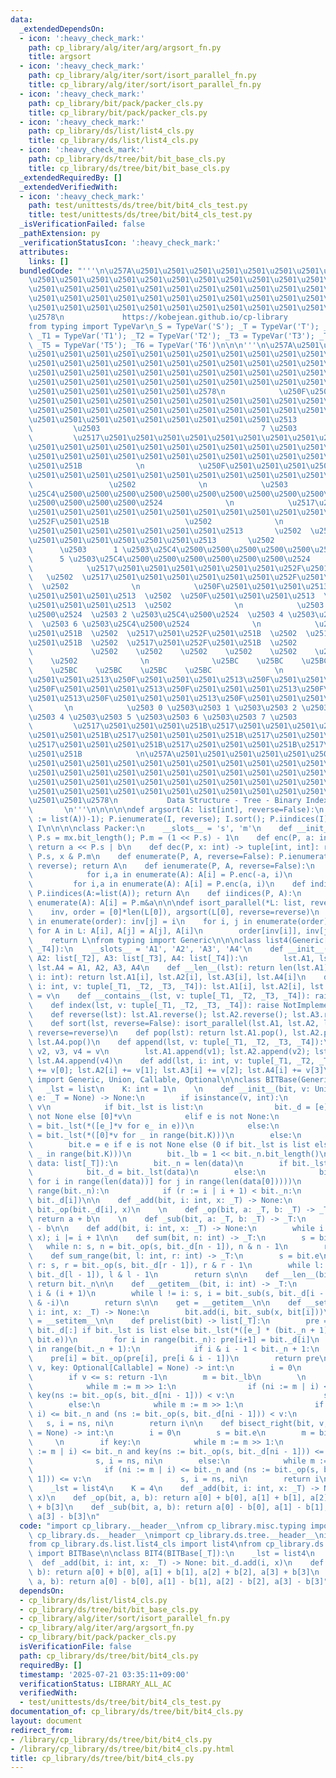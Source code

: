 ```yaml
---
data:
  _extendedDependsOn:
  - icon: ':heavy_check_mark:'
    path: cp_library/alg/iter/arg/argsort_fn.py
    title: argsort
  - icon: ':heavy_check_mark:'
    path: cp_library/alg/iter/sort/isort_parallel_fn.py
    title: cp_library/alg/iter/sort/isort_parallel_fn.py
  - icon: ':heavy_check_mark:'
    path: cp_library/bit/pack/packer_cls.py
    title: cp_library/bit/pack/packer_cls.py
  - icon: ':heavy_check_mark:'
    path: cp_library/ds/list/list4_cls.py
    title: cp_library/ds/list/list4_cls.py
  - icon: ':heavy_check_mark:'
    path: cp_library/ds/tree/bit/bit_base_cls.py
    title: cp_library/ds/tree/bit/bit_base_cls.py
  _extendedRequiredBy: []
  _extendedVerifiedWith:
  - icon: ':heavy_check_mark:'
    path: test/unittests/ds/tree/bit/bit4_cls_test.py
    title: test/unittests/ds/tree/bit/bit4_cls_test.py
  _isVerificationFailed: false
  _pathExtension: py
  _verificationStatusIcon: ':heavy_check_mark:'
  attributes:
    links: []
  bundledCode: "'''\n\u257A\u2501\u2501\u2501\u2501\u2501\u2501\u2501\u2501\u2501\u2501\
    \u2501\u2501\u2501\u2501\u2501\u2501\u2501\u2501\u2501\u2501\u2501\u2501\u2501\
    \u2501\u2501\u2501\u2501\u2501\u2501\u2501\u2501\u2501\u2501\u2501\u2501\u2501\
    \u2501\u2501\u2501\u2501\u2501\u2501\u2501\u2501\u2501\u2501\u2501\u2501\u2501\
    \u2501\u2501\u2501\u2501\u2501\u2501\u2501\u2501\u2501\u2501\u2501\u2501\u2501\
    \u2578\n             https://kobejean.github.io/cp-library               \n'''\n\
    from typing import TypeVar\n_S = TypeVar('S'); _T = TypeVar('T'); _U = TypeVar('U');\
    \ _T1 = TypeVar('T1'); _T2 = TypeVar('T2'); _T3 = TypeVar('T3'); _T4 = TypeVar('T4');\
    \ _T5 = TypeVar('T5'); _T6 = TypeVar('T6')\n\n\n'''\n\u257A\u2501\u2501\u2501\u2501\
    \u2501\u2501\u2501\u2501\u2501\u2501\u2501\u2501\u2501\u2501\u2501\u2501\u2501\
    \u2501\u2501\u2501\u2501\u2501\u2501\u2501\u2501\u2501\u2501\u2501\u2501\u2501\
    \u2501\u2501\u2501\u2501\u2501\u2501\u2501\u2501\u2501\u2501\u2501\u2501\u2501\
    \u2501\u2501\u2501\u2501\u2501\u2501\u2501\u2501\u2501\u2501\u2501\u2501\u2501\
    \u2501\u2501\u2501\u2501\u2501\u2501\u2578\n            \u250F\u2501\u2501\u2501\
    \u2501\u2501\u2501\u2501\u2501\u2501\u2501\u2501\u2501\u2501\u2501\u2501\u2501\
    \u2501\u2501\u2501\u2501\u2501\u2501\u2501\u2501\u2501\u2501\u2501\u2501\u2501\
    \u2501\u2501\u2501\u2501\u2501\u2501\u2501\u2501\u2501\u2513            \n   \
    \         \u2503                                    7 \u2503            \n   \
    \         \u2517\u2501\u2501\u2501\u2501\u2501\u2501\u2501\u2501\u2501\u2501\u2501\
    \u2501\u2501\u2501\u2501\u2501\u2501\u2501\u2501\u2501\u2501\u2501\u2501\u2501\
    \u2501\u2501\u2501\u2501\u2501\u2501\u2501\u2501\u2501\u2501\u2501\u2501\u252F\
    \u2501\u251B            \n            \u250F\u2501\u2501\u2501\u2501\u2501\u2501\
    \u2501\u2501\u2501\u2501\u2501\u2501\u2501\u2501\u2501\u2501\u2501\u2501\u2513\
    \                 \u2502              \n            \u2503                3 \u2503\
    \u25C4\u2500\u2500\u2500\u2500\u2500\u2500\u2500\u2500\u2500\u2500\u2500\u2500\
    \u2500\u2500\u2500\u2500\u2524              \n            \u2517\u2501\u2501\u2501\
    \u2501\u2501\u2501\u2501\u2501\u2501\u2501\u2501\u2501\u2501\u2501\u2501\u2501\
    \u252F\u2501\u251B                 \u2502              \n            \u250F\u2501\
    \u2501\u2501\u2501\u2501\u2501\u2501\u2501\u2513       \u2502  \u250F\u2501\u2501\
    \u2501\u2501\u2501\u2501\u2501\u2501\u2513       \u2502              \n      \
    \      \u2503      1 \u2503\u25C4\u2500\u2500\u2500\u2500\u2500\u2500\u2524  \u2503\
    \      5 \u2503\u25C4\u2500\u2500\u2500\u2500\u2500\u2500\u2524              \n\
    \            \u2517\u2501\u2501\u2501\u2501\u2501\u2501\u252F\u2501\u251B    \
    \   \u2502  \u2517\u2501\u2501\u2501\u2501\u2501\u2501\u252F\u2501\u251B     \
    \  \u2502              \n            \u250F\u2501\u2501\u2501\u2513  \u2502  \u250F\
    \u2501\u2501\u2501\u2513  \u2502  \u250F\u2501\u2501\u2501\u2513  \u2502  \u250F\
    \u2501\u2501\u2501\u2513  \u2502              \n            \u2503 0 \u2503\u25C4\
    \u2500\u2524  \u2503 2 \u2503\u25C4\u2500\u2524  \u2503 4 \u2503\u25C4\u2500\u2524\
    \  \u2503 6 \u2503\u25C4\u2500\u2524              \n            \u2517\u2501\u252F\
    \u2501\u251B  \u2502  \u2517\u2501\u252F\u2501\u251B  \u2502  \u2517\u2501\u252F\
    \u2501\u251B  \u2502  \u2517\u2501\u252F\u2501\u251B  \u2502              \n \
    \             \u2502    \u2502    \u2502    \u2502    \u2502    \u2502    \u2502\
    \    \u2502              \n              \u25BC    \u25BC    \u25BC    \u25BC\
    \    \u25BC    \u25BC    \u25BC    \u25BC              \n            \u250F\u2501\
    \u2501\u2501\u2513\u250F\u2501\u2501\u2501\u2513\u250F\u2501\u2501\u2501\u2513\
    \u250F\u2501\u2501\u2501\u2513\u250F\u2501\u2501\u2501\u2513\u250F\u2501\u2501\
    \u2501\u2513\u250F\u2501\u2501\u2501\u2513\u250F\u2501\u2501\u2501\u2513     \
    \       \n            \u2503 0 \u2503\u2503 1 \u2503\u2503 2 \u2503\u2503 3 \u2503\
    \u2503 4 \u2503\u2503 5 \u2503\u2503 6 \u2503\u2503 7 \u2503            \n   \
    \         \u2517\u2501\u2501\u2501\u251B\u2517\u2501\u2501\u2501\u251B\u2517\u2501\
    \u2501\u2501\u251B\u2517\u2501\u2501\u2501\u251B\u2517\u2501\u2501\u2501\u251B\
    \u2517\u2501\u2501\u2501\u251B\u2517\u2501\u2501\u2501\u251B\u2517\u2501\u2501\
    \u2501\u251B            \n\u257A\u2501\u2501\u2501\u2501\u2501\u2501\u2501\u2501\
    \u2501\u2501\u2501\u2501\u2501\u2501\u2501\u2501\u2501\u2501\u2501\u2501\u2501\
    \u2501\u2501\u2501\u2501\u2501\u2501\u2501\u2501\u2501\u2501\u2501\u2501\u2501\
    \u2501\u2501\u2501\u2501\u2501\u2501\u2501\u2501\u2501\u2501\u2501\u2501\u2501\
    \u2501\u2501\u2501\u2501\u2501\u2501\u2501\u2501\u2501\u2501\u2501\u2501\u2501\
    \u2501\u2501\u2578\n           Data Structure - Tree - Binary Index Tree     \
    \       \n'''\n\n\n\n\ndef argsort(A: list[int], reverse=False):\n    P = Packer(len(I\
    \ := list(A))-1); P.ienumerate(I, reverse); I.sort(); P.iindices(I)\n    return\
    \ I\n\n\n\nclass Packer:\n    __slots__ = 's', 'm'\n    def __init__(P, mx: int):\
    \ P.s = mx.bit_length(); P.m = (1 << P.s) - 1\n    def enc(P, a: int, b: int):\
    \ return a << P.s | b\n    def dec(P, x: int) -> tuple[int, int]: return x >>\
    \ P.s, x & P.m\n    def enumerate(P, A, reverse=False): P.ienumerate(A:=list(A),\
    \ reverse); return A\n    def ienumerate(P, A, reverse=False):\n        if reverse:\n\
    \            for i,a in enumerate(A): A[i] = P.enc(-a, i)\n        else:\n   \
    \         for i,a in enumerate(A): A[i] = P.enc(a, i)\n    def indices(P, A: list[int]):\
    \ P.iindices(A:=list(A)); return A\n    def iindices(P, A):\n        for i,a in\
    \ enumerate(A): A[i] = P.m&a\n\n\ndef isort_parallel(*L: list, reverse=False):\n\
    \    inv, order = [0]*len(L[0]), argsort(L[0], reverse=reverse)\n    for i, j\
    \ in enumerate(order): inv[j] = i\n    for i, j in enumerate(order):\n       \
    \ for A in L: A[i], A[j] = A[j], A[i]\n        order[inv[i]], inv[j] = j, inv[i]\n\
    \    return L\nfrom typing import Generic\n\n\nclass list4(Generic[_T1, _T2, _T3,\
    \ _T4]):\n    __slots__ = 'A1', 'A2', 'A3', 'A4'\n    def __init__(lst, A1: list[_T1],\
    \ A2: list[_T2], A3: list[_T3], A4: list[_T4]):\n        lst.A1, lst.A2, lst.A3,\
    \ lst.A4 = A1, A2, A3, A4\n    def __len__(lst): return len(lst.A1)\n    def __getitem__(lst,\
    \ i: int): return lst.A1[i], lst.A2[i], lst.A3[i], lst.A4[i]\n    def __setitem__(lst,\
    \ i: int, v: tuple[_T1, _T2, _T3, _T4]): lst.A1[i], lst.A2[i], lst.A3[i], lst.A4[i]\
    \ = v\n    def __contains__(lst, v: tuple[_T1, _T2, _T3, _T4]): raise NotImplementedError\n\
    \    def index(lst, v: tuple[_T1, _T2, _T3, _T4]): raise NotImplementedError\n\
    \    def reverse(lst): lst.A1.reverse(); lst.A2.reverse(); lst.A3.reverse(); lst.A4.reverse()\n\
    \    def sort(lst, reverse=False): isort_parallel(lst.A1, lst.A2, lst.A3, lst.A4,\
    \ reverse=reverse)\n    def pop(lst): return lst.A1.pop(), lst.A2.pop(), lst.A3.pop(),\
    \ lst.A4.pop()\n    def append(lst, v: tuple[_T1, _T2, _T3, _T4]):\n        v1,\
    \ v2, v3, v4 = v\n        lst.A1.append(v1); lst.A2.append(v2); lst.A3.append(v3);\
    \ lst.A4.append(v4)\n    def add(lst, i: int, v: tuple[_T1, _T2, _T3, _T4]): lst.A1[i]\
    \ += v[0]; lst.A2[i] += v[1]; lst.A3[i] += v[2]; lst.A4[i] += v[3]\nfrom typing\
    \ import Generic, Union, Callable, Optional\n\nclass BITBase(Generic[_T]):\n \
    \   _lst = list\n    K: int = 1\n    \n    def __init__(bit, v: Union[int, list[_T]],\
    \ e: _T = None) -> None:\n        if isinstance(v, int):\n            bit._n =\
    \ v\n            if bit._lst is list:\n                bit._d = [e]*v if e is\
    \ not None else [0]*v\n            elif e is not None:\n                bit._d\
    \ = bit._lst(*([e_]*v for e_ in e))\n            else:\n                bit._d\
    \ = bit._lst(*([0]*v for _ in range(bit.K)))\n        else:\n            bit.build(v)\n\
    \        bit.e = e if e is not None else (0 if bit._lst is list else tuple(0 for\
    \ _ in range(bit.K)))\n        bit._lb = 1 << bit._n.bit_length()\n\n    def build(bit,\
    \ data: list[_T]):\n        bit._n = len(data)\n        if bit._lst is list:\n\
    \            bit._d = bit._lst(data)\n        else:\n            bit._d = bit._lst(*([data[i][j]\
    \ for i in range(len(data))] for j in range(len(data[0]))))\n        for i in\
    \ range(bit._n):\n            if (r := i | i + 1) < bit._n:\n                bit._add(r,\
    \ bit._d[i])\n\n    def _add(bit, i: int, x: _T) -> None:\n        bit._d[i] =\
    \ bit._op(bit._d[i], x)\n    \n    def _op(bit, a: _T, b: _T) -> _T:\n       \
    \ return a + b\n    \n    def _sub(bit, a: _T, b: _T) -> _T:\n        return a\
    \ - b\n\n    def add(bit, i: int, x: _T) -> None:\n        while i < bit._n: bit._add(i,\
    \ x); i |= i + 1\n\n    def sum(bit, n: int) -> _T:\n        s = bit.e\n     \
    \   while n: s, n = bit._op(s, bit._d[n - 1]), n & n - 1\n        return s\n\n\
    \    def sum_range(bit, l: int, r: int) -> _T:\n        s = bit.e\n        while\
    \ r: s, r = bit._op(s, bit._d[r - 1]), r & r - 1\n        while l: s, l = bit._sub(s,\
    \ bit._d[l - 1]), l & l - 1\n        return s\n\n    def __len__(bit) -> int:\
    \ return bit._n\n\n    def __getitem__(bit, i: int) -> _T:\n        s, l = bit._d[i],\
    \ i & (i + 1)\n        while l != i: s, i = bit._sub(s, bit._d[i - 1]), i - (i\
    \ & -i)\n        return s\n\n    get = __getitem__\n\n    def __setitem__(bit,\
    \ i: int, x: _T) -> None:\n        bit.add(i, bit._sub(x, bit[i]))\n\n    set\
    \ = __setitem__\n\n    def prelist(bit) -> list[_T]:\n        pre = [bit.e] +\
    \ bit._d[:] if bit._lst is list else bit._lst(*([e_] * (bit._n + 1) for e_ in\
    \ bit.e))\n        for i in range(bit._n): pre[i+1] = bit._d[i]\n        for i\
    \ in range(bit._n + 1):\n            if i & i - 1 < bit._n + 1:\n            \
    \    pre[i] = bit._op(pre[i], pre[i & i - 1])\n        return pre\n\n    def bisect_left(bit,\
    \ v, key: Optional[Callable] = None) -> int:\n        i = 0\n        s = bit.e\n\
    \        if v <= s: return -1\n        m = bit._lb\n        \n        if key:\n\
    \            while m := m >> 1:\n                if (ni := m | i) <= bit._n and\
    \ key(ns := bit._op(s, bit._d[ni - 1])) < v:\n                    s, i = ns, ni\n\
    \        else:\n            while m := m >> 1:\n                if (ni := m |\
    \ i) <= bit._n and (ns := bit._op(s, bit._d[ni - 1])) < v:\n                 \
    \   s, i = ns, ni\n        return i\n\n    def bisect_right(bit, v, key: Optional[Callable]\
    \ = None) -> int:\n        i = 0\n        s = bit.e\n        m = bit._lb\n   \
    \     \n        if key:\n            while m := m >> 1:\n                if (ni\
    \ := m | i) <= bit._n and key(ns := bit._op(s, bit._d[ni - 1])) <= v:\n      \
    \              s, i = ns, ni\n        else:\n            while m := m >> 1:\n\
    \                if (ni := m | i) <= bit._n and (ns := bit._op(s, bit._d[ni -\
    \ 1])) <= v:\n                    s, i = ns, ni\n        return i\n\nclass BIT4(BITBase[_T]):\n\
    \    _lst = list4\n    K = 4\n    def _add(bit, i: int, x: _T) -> None: bit._d.add(i,\
    \ x)\n    def _op(bit, a, b): return a[0] + b[0], a[1] + b[1], a[2] + b[2], a[3]\
    \ + b[3]\n    def _sub(bit, a, b): return a[0] - b[0], a[1] - b[1], a[2] - b[2],\
    \ a[3] - b[3]\n"
  code: "import cp_library.__header__\nfrom cp_library.misc.typing import _T\nimport\
    \ cp_library.ds.__header__\nimport cp_library.ds.tree.__header__\nimport cp_library.ds.tree.bit.__header__\n\
    from cp_library.ds.list.list4_cls import list4\nfrom cp_library.ds.tree.bit.bit_base_cls\
    \ import BITBase\n\nclass BIT4(BITBase[_T]):\n    _lst = list4\n    K = 4\n  \
    \  def _add(bit, i: int, x: _T) -> None: bit._d.add(i, x)\n    def _op(bit, a,\
    \ b): return a[0] + b[0], a[1] + b[1], a[2] + b[2], a[3] + b[3]\n    def _sub(bit,\
    \ a, b): return a[0] - b[0], a[1] - b[1], a[2] - b[2], a[3] - b[3]"
  dependsOn:
  - cp_library/ds/list/list4_cls.py
  - cp_library/ds/tree/bit/bit_base_cls.py
  - cp_library/alg/iter/sort/isort_parallel_fn.py
  - cp_library/alg/iter/arg/argsort_fn.py
  - cp_library/bit/pack/packer_cls.py
  isVerificationFile: false
  path: cp_library/ds/tree/bit/bit4_cls.py
  requiredBy: []
  timestamp: '2025-07-21 03:35:11+09:00'
  verificationStatus: LIBRARY_ALL_AC
  verifiedWith:
  - test/unittests/ds/tree/bit/bit4_cls_test.py
documentation_of: cp_library/ds/tree/bit/bit4_cls.py
layout: document
redirect_from:
- /library/cp_library/ds/tree/bit/bit4_cls.py
- /library/cp_library/ds/tree/bit/bit4_cls.py.html
title: cp_library/ds/tree/bit/bit4_cls.py
---
```

